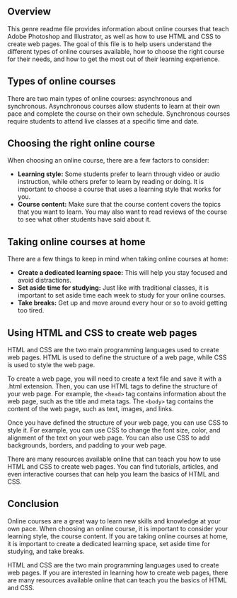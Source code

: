 ## Overview

This genre readme file provides information about online courses that teach Adobe Photoshop and Illustrator, as well as how to use HTML and CSS to create web pages. The goal of this file is to help users understand the different types of online courses available, how to choose the right course for their needs, and how to get the most out of their learning experience.

## Types of online courses

There are two main types of online courses: asynchronous and synchronous. Asynchronous courses allow students to learn at their own pace and complete the course on their own schedule. Synchronous courses require students to attend live classes at a specific time and date.

## Choosing the right online course

When choosing an online course, there are a few factors to consider:

* **Learning style:** Some students prefer to learn through video or audio instruction, while others prefer to learn by reading or doing. It is important to choose a course that uses a learning style that works for you.
* **Course content:** Make sure that the course content covers the topics that you want to learn. You may also want to read reviews of the course to see what other students have said about it.
  
## Taking online courses at home

There are a few things to keep in mind when taking online courses at home:

* **Create a dedicated learning space:** This will help you stay focused and avoid distractions.
* **Set aside time for studying:** Just like with traditional classes, it is important to set aside time each week to study for your online courses.
* **Take breaks:** Get up and move around every hour or so to avoid getting too tired.

## Using HTML and CSS to create web pages

HTML and CSS are the two main programming languages used to create web pages. HTML is used to define the structure of a web page, while CSS is used to style the web page.

To create a web page, you will need to create a text file and save it with a .html extension. Then, you can use HTML tags to define the structure of your web page. For example, the `<head>` tag contains information about the web page, such as the title and meta tags. The `<body>` tag contains the content of the web page, such as text, images, and links.

Once you have defined the structure of your web page, you can use CSS to style it. For example, you can use CSS to change the font size, color, and alignment of the text on your web page. You can also use CSS to add backgrounds, borders, and padding to your web page.

There are many resources available online that can teach you how to use HTML and CSS to create web pages. You can find tutorials, articles, and even interactive courses that can help you learn the basics of HTML and CSS.

## Conclusion

Online courses are a great way to learn new skills and knowledge at your own pace. When choosing an online course, it is important to consider your learning style, the course content.  If you are taking online courses at home, it is important to create a dedicated learning space, set aside time for studying, and take breaks.

HTML and CSS are the two main programming languages used to create web pages. If you are interested in learning how to create web pages, there are many resources available online that can teach you the basics of HTML and CSS.
